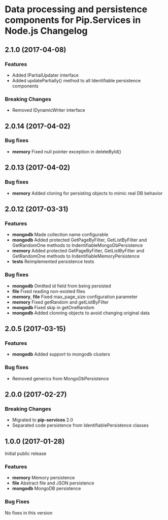 # Data processing and persistence components for Pip.Services in Node.js Changelog

## <a name="2.1.0"></a> 2.1.0 (2017-04-08)

### Features
* Added IPartialUpdater interface
* Added updatePartially() method to all Identifiable persistence components

### Breaking Changes
* Removed IDynamicWriter interface

## <a name="2.0.13"></a> 2.0.14 (2017-04-02)

### Bug fixes
* **memory** Fixed null pointer exception in deleteById()

## <a name="2.0.13"></a> 2.0.13 (2017-04-02)

### Bug fixes
* **memory** Added cloning for persisting objects to mimic real DB behavior

## <a name="2.0.12"></a> 2.0.12 (2017-03-31)

### Features
* **mongodb** Made collection name configurable
* **mongodb** Added protected GetPageByFilter, GetListByFilter and GetRandomOne methods to IndentifiableMongoDbPersistence
* **memory** Added protected GetPageByFilter, GetListByFilter and GetRandomOne methods to IndentifiableMemoryPersistence
* **tests** Reimplemented persistence tests

### Bug fixes
* **mongodb** Omitted id field from being persisted
* **file** Fixed reading non-existed files
* **memory**, **file** Fixed max_page_size configuration parameter
* **memory** Fixed getRandom and getListByFilter
* **mongodb** Fixed skip in getOneRandom
* **mongodb** Added clonning objects to avoid changing original data

## <a name="2.0.5"></a> 2.0.5 (2017-03-15)

### Features
* **mongodb** Added support to mongodb clusters

### Bug fixes
* Removed generics from MongoDbPersistence

## <a name="2.0.0"></a> 2.0.0 (2017-02-27)

### Breaking Changes
* Migrated to **pip-services** 2.0
* Separated code persistence from IdentifiablePersistence classes

## <a name="1.0.0"></a> 1.0.0 (2017-01-28)

Initial public release

### Features
* **memory** Memory persistence
* **file** Abstract file and JSON persistence
* **mongodb** MongoDB persistence

### Bug Fixes
No fixes in this version

